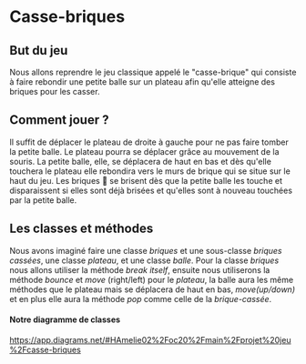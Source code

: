 # Casse-briques

## But du jeu
Nous allons reprendre le jeu classique appelé le "casse-brique" qui consiste à faire rebondir une petite balle sur un plateau afin qu'elle atteigne des briques pour les casser.

## Comment jouer ?
Il suffit de déplacer le plateau de droite à gauche pour ne pas faire tomber la petite balle. Le plateau pourra se déplacer grâce au mouvement de la souris. La petite balle, elle, se déplacera de haut en bas et dès qu'elle touchera le plateau elle rebondira vers le murs de brique qui se situe sur le haut du jeu. Les briques 🧱 se brisent dès que la petite balle les touche et disparaissent si elles sont déjà brisées et qu'elles sont à nouveau touchées par la petite balle. 

## Les classes et méthodes
Nous avons imaginé faire une classe *briques* et une sous-classe *briques cassées*, une classe *plateau*, et une classe *balle*. Pour la classe *briques* nous allons utiliser la méthode *break itself*, ensuite nous utiliserons la méthode *bounce* et *move* (right/left) pour le *plateau*, la balle aura les même méthodes que le plateau mais se déplacera de haut en bas, *move(up/down)* et en plus elle aura la méthode *pop* comme celle de la *brique-cassée*.


#### Notre diagramme de classes
https://app.diagrams.net/#HAmelie02%2Foc20%2Fmain%2Fprojet%20jeu%2Fcasse-briques
